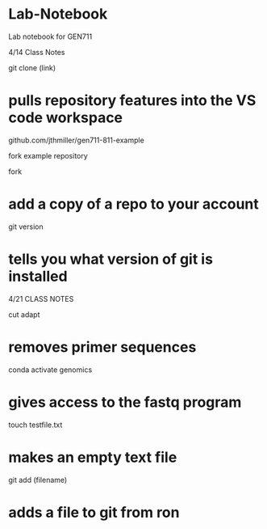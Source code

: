# Lab-Notebook
Lab notebook for GEN711

4/14 Class Notes

git clone (link)
# pulls repository features into the VS code workspace 

github.com/jthmiller/gen711-811-example

fork example repository 

fork
# add a copy of a repo to your account

git version
# tells you what version of git is installed

4/21 CLASS NOTES

cut adapt
# removes primer sequences 

conda activate genomics 
# gives access to the fastq program

touch testfile.txt
# makes an empty text file

git add (filename)
# adds a file to git from ron
